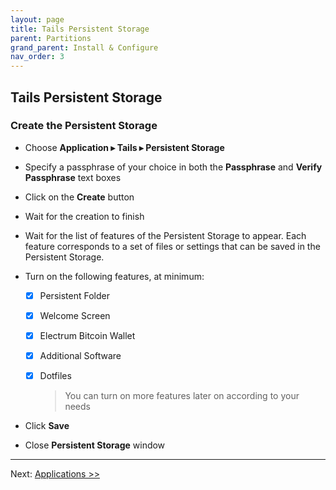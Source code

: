 ```yaml
---
layout: page
title: Tails Persistent Storage
parent: Partitions
grand_parent: Install & Configure
nav_order: 3
---
```


## Tails Persistent Storage

### Create the Persistent Storage

* Choose **Application ▸ Tails ▸ Persistent Storage**


* Specify a passphrase of your choice in both the **Passphrase** and **Verify Passphrase** text boxes


* Click on the **Create** button


* Wait for the creation to finish


* Wait for the list of features of the Persistent Storage to appear.
  Each feature corresponds to a set of files or settings that can be saved in the Persistent Storage.


* Turn on the following features, at minimum:
  - [x] Persistent Folder
  - [x] Welcome Screen
  - [x] Electrum Bitcoin Wallet
  - [x] Additional Software
  - [x] Dotfiles
    > You can turn on more features later on according to your needs


* Click **Save**


* Close **Persistent Storage** window

---
Next: [Applications >>](apps.html)